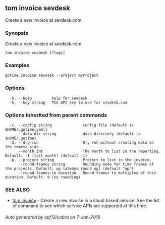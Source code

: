 ## tom invoice sevdesk

Create a new invoice at sevdesk.com

### Synopsis

Create a new invoice at sevdesk.com

```
tom invoice sevdesk [flags]
```

### Examples

```
gotime invoice sevdesk --project myProject
```

### Options

```
  -h, --help         help for sevdesk
  -k, --key string   The API key to use for sevdesk.com
```

### Options inherited from parent commands

```
  -c, --config string              config file (default is $HOME/.gotime.yaml)
      --data-dir string            data directory (default is $HOME/.gotime)
  -d, --dry-run                    Dry run without creating data on the remote side
      --month int                  The month to list in the reporting. Default: -1 (last month) (default -1)
  -p, --project string             Project to list in the invoice.
      --round-frames string        Rounding mode for time frames of the projects. Default: up (always round up) (default "up")
      --round-frames-to duration   Round frames to multiples of this duration. Default: 0 (no rounding)
```

### SEE ALSO

* [tom invoice](tom_invoice.md)	 - Create a new invoice in a cloud based service. See the list of command to see which service APIs are supported at this time.

###### Auto generated by spf13/cobra on 7-Jan-2019
